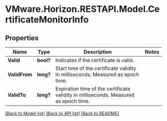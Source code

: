 # VMware.Horizon.RESTAPI.Model.CertificateMonitorInfo
## Properties

Name | Type | Description | Notes
------------ | ------------- | ------------- | -------------
**Valid** | **bool?** | Indicates if the certificate is valid. | 
**ValidFrom** | **long?** | Start time of the certificate validity in milliseconds. Measured as epoch time. | 
**ValidTo** | **long?** | Expiration time of the certificate validity in milliseconds. Measured as epoch time. | 

[[Back to Model list]](../README.md#documentation-for-models) [[Back to API list]](../README.md#documentation-for-api-endpoints) [[Back to README]](../README.md)

